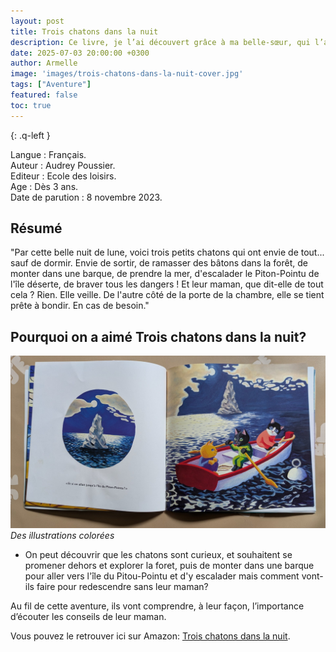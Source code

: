 ```yaml
---
layout: post
title: Trois chatons dans la nuit
description: Ce livre, je l’ai découvert grâce à ma belle-sœur, qui l’a lu un soir à mon fils et à mon neveu.
date: 2025-07-03 20:00:00 +0300
author: Armelle
image: 'images/trois-chatons-dans-la-nuit-cover.jpg'
tags: ["Aventure"]
featured: false
toc: true
---
```


{: .q-left }

Langue : Français.   
Auteur : Audrey Poussier.                 
Editeur : Ecole des loisirs.             
Age :  Dès 3 ans.                          
Date de parution : 8 novembre 2023.      

## Résumé

"Par cette belle nuit de lune, voici trois petits chatons qui ont envie de tout... sauf de dormir. Envie de sortir, de ramasser des bâtons dans la forêt, de monter dans une barque, de prendre la mer, d'escalader le Piton-Pointu de l'île déserte, de braver tous les dangers ! Et leur maman, que dit-elle de tout cela ? Rien. Elle veille. De l'autre côté de la porte de la chambre, elle se tient prête à bondir. En cas de besoin."

## Pourquoi on a aimé Trois chatons dans la nuit?

![Des illustrations colorées](images/trois-chatons-dans-la-nuit-int.jpg)
*Des illustrations colorées*
- On peut découvrir que les chatons sont curieux, et souhaitent se promener dehors et explorer la foret, puis de monter dans une barque pour aller vers l'île du Pitou-Pointu et d'y escalader mais comment vont-ils faire pour redescendre sans leur maman? 

Au fil de cette aventure, ils vont comprendre, à leur façon, l’importance d’écouter les conseils de leur maman. 

Vous pouvez le retrouver ici sur Amazon: [Trois chatons dans la nuit](https://amzn.to/451LSgg).



